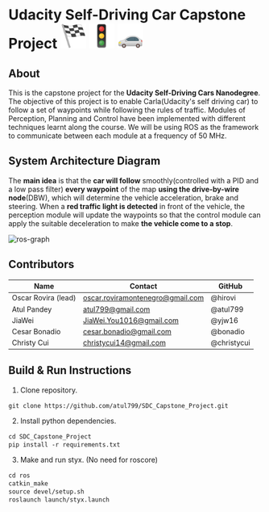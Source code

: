 # Udacity Self-Driving Car Capstone Project <img src="imgs/1.png" alt="drawing" width="50"/> <img src="imgs/2.png" alt="drawing" width="50"/> <img src="imgs/3.png" alt="drawing" width="50"/>   

## About
This is the capstone project for the **Udacity Self-Driving Cars Nanodegree**.
The objective of this project is to enable Carla(Udacity's self driving car) to follow a set of waypoints while following the rules of traffic.
Modules of Perception, Planning and Control have been implemented with different techniques learnt along the course. We will be using ROS as the framework to communicate between each module at a frequency of 50 MHz.

## System Architecture Diagram
The **main idea** is that the **car will follow** smoothly(controlled with a PID and a low pass filter) **every waypoint** of the map **using the drive-by-wire node**(DBW), which will determine the vehicle acceleration, brake and steering. When a **red traffic light is detected** in front of the vehicle, the perception module will update the waypoints so that the control module can apply the suitable deceleration to make **the vehicle come to a stop**.

![ros-graph](https://user-images.githubusercontent.com/30600046/43013602-5a750a82-8c41-11e8-9e64-6c00290b5405.png)

## Contributors

Name | Contact | GitHub
-----|---------|-------
Oscar Rovira (lead) | oscar.roviramontenegro@gmail.com | @hirovi
Atul Pandey | atul799@gmail.com | @atul799
JiaWei | JiaWei.You1016@gmail.com | @yjw16
Cesar Bonadio | cesar.bonadio@gmail.com | @bonadio
Christy Cui | christycui14@gmail.com | @christycui


## Build & Run Instructions

1. Clone repository.
```
git clone https://github.com/atul799/SDC_Capstone_Project.git
```
2. Install python dependencies.
```
cd SDC_Capstone_Project
pip install -r requirements.txt
```
3. Make and run styx. (No need for roscore)
```
cd ros
catkin_make
source devel/setup.sh
roslaunch launch/styx.launch
```
